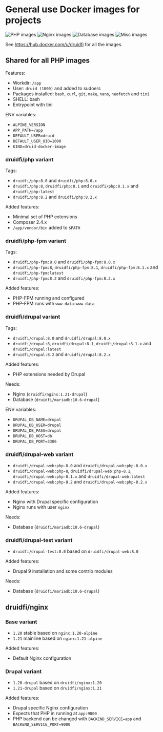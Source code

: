 # General use Docker images for projects

![PHP images](https://github.com/druidfi/docker-images/workflows/PHP%20images/badge.svg)
![Nginx images](https://github.com/druidfi/docker-images/workflows/Nginx%20images/badge.svg)
![Database images](https://github.com/druidfi/docker-images/workflows/Database%20images/badge.svg)
![Misc images](https://github.com/druidfi/docker-images/workflows/Misc%20images/badge.svg)

See https://hub.docker.com/u/druidfi for all the images.

## Shared for all PHP images

Features:

- Workdir: `/app`
- User: `druid (1000)` and added to sudoers
- Packages installed: `bash`, `curl`, `git`, `make`, `nano`, `neofetch` and `tini`
- SHELL: bash
- Entrypoint with tini

ENV variables:

- `ALPINE_VERSION`
- `APP_PATH=/app`
- `DEFAULT_USER=druid`
- `DEFAULT_USER_UID=1000`
- `KIND=druid-docker-image`

### druidfi/php variant

Tags:

- `druidfi/php:8.0` and `druidfi/php:8.0.x`
- `druidfi/php:8`, `druidfi/php:8.1` and `druidfi/php:8.1.x` and `druidfi/php:latest`
- `druidfi/php:8.2` and `druidfi/php:8.2.x`

Added features:

- Minimal set of PHP extensions
- Composer 2.4.x
- `/app/vendor/bin` added  to `$PATH`

### druidfi/php-fpm variant

Tags:

- `druidfi/php-fpm:8.0` and `druidfi/php-fpm:8.0.x`
- `druidfi/php-fpm:8`, `druidfi/php-fpm:8.1`, `druidfi/php-fpm:8.1.x` and `druidfi/php-fpm:latest`
- `druidfi/php-fpm:8.2` and `druidfi/php-fpm:8.2.x`

Added features:

- PHP-FPM running and configured
- PHP-FPM runs with `www-data:www-data`

### druidfi/drupal variant

Tags:

- `druidfi/drupal:8.0` and `druidfi/drupal:8.0.x`
- `druidfi/drupal:8`, `druidfi/drupal:8.1`, `druidfi/drupal:8.1.x` and `druidfi/drupal:latest`
- `druidfi/drupal:8.2` and `druidfi/drupal:8.2.x`

Added features:

- PHP extensions needed by Drupal

Needs:

- Nginx (`druidfi/nginx:1.21-drupal`)
- Database (`druidfi/mariadb:10.6-drupal`)

ENV variables:

- `DRUPAL_DB_NAME=drupal`
- `DRUPAL_DB_USER=drupal`
- `DRUPAL_DB_PASS=drupal`
- `DRUPAL_DB_HOST=db`
- `DRUPAL_DB_PORT=3306`

### druidfi/drupal-web variant

- `druidfi/drupal-web:php-8.0` and `druidfi/drupal-web:php-8.0.x`
- `druidfi/drupal-web:php-8`, `druidfi/drupal-web:php-8.1`, `druidfi/drupal-web:php-8.1.x` and `druidfi/drupal-web:latest`
- `druidfi/drupal-web:php-8.2` and `druidfi/drupal-web:php-8.2.x`

Added features:

- Nginx with Drupal specific configuration
- Nginx runs with user `nginx`

Needs:

- Database (`druidfi/mariadb:10.6-drupal`)

### druidfi/drupal-test variant

- `druidfi/drupal-test:8.0` based on `druidfi/drupal-web:8.0`

Added features:

- Drupal 9 installation and some contrib modules

Needs:

- Database (`druidfi/mariadb:10.6-drupal`)

## druidfi/nginx

### Base variant

- `1.20` stable based on `nginx:1.20-alpine`
- `1.21` mainline based on `nginx:1.21-alpine`

Added features:

- Default Nginx configuration

### Drupal variant

- `1.20-drupal` based on `druidfi/nginx:1.20`
- `1.21-drupal` based on `druidfi/nginx:1.21`

Added features:

- Drupal specific Nginx configuration
- Expects that PHP in running at `app:9000`
- PHP backend can be changed with `BACKEND_SERVICE=app` and `BACKEND_SERVICE_PORT=9000`
